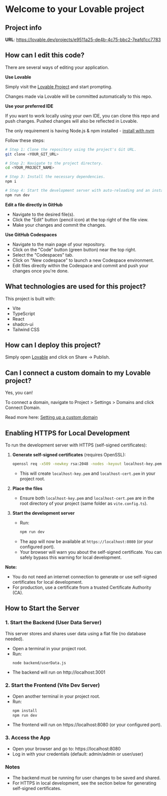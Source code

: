 # Welcome to your Lovable project

## Project info

**URL**: https://lovable.dev/projects/e9511a25-de4b-4c75-bbc2-7eafd1cc7783

## How can I edit this code?

There are several ways of editing your application.

**Use Lovable**

Simply visit the [Lovable Project](https://lovable.dev/projects/e9511a25-de4b-4c75-bbc2-7eafd1cc7783) and start prompting.

Changes made via Lovable will be committed automatically to this repo.

**Use your preferred IDE**

If you want to work locally using your own IDE, you can clone this repo and push changes. Pushed changes will also be reflected in Lovable.

The only requirement is having Node.js & npm installed - [install with nvm](https://github.com/nvm-sh/nvm#installing-and-updating)

Follow these steps:

```sh
# Step 1: Clone the repository using the project's Git URL.
git clone <YOUR_GIT_URL>

# Step 2: Navigate to the project directory.
cd <YOUR_PROJECT_NAME>

# Step 3: Install the necessary dependencies.
npm i

# Step 4: Start the development server with auto-reloading and an instant preview.
npm run dev
```

**Edit a file directly in GitHub**

- Navigate to the desired file(s).
- Click the "Edit" button (pencil icon) at the top right of the file view.
- Make your changes and commit the changes.

**Use GitHub Codespaces**

- Navigate to the main page of your repository.
- Click on the "Code" button (green button) near the top right.
- Select the "Codespaces" tab.
- Click on "New codespace" to launch a new Codespace environment.
- Edit files directly within the Codespace and commit and push your changes once you're done.

## What technologies are used for this project?

This project is built with:

- Vite
- TypeScript
- React
- shadcn-ui
- Tailwind CSS

## How can I deploy this project?

Simply open [Lovable](https://lovable.dev/projects/e9511a25-de4b-4c75-bbc2-7eafd1cc7783) and click on Share -> Publish.

## Can I connect a custom domain to my Lovable project?

Yes, you can!

To connect a domain, navigate to Project > Settings > Domains and click Connect Domain.

Read more here: [Setting up a custom domain](https://docs.lovable.dev/tips-tricks/custom-domain#step-by-step-guide)

## Enabling HTTPS for Local Development

To run the development server with HTTPS (self-signed certificates):

1. **Generate self-signed certificates** (requires OpenSSL):

   ```sh
   openssl req -x509 -newkey rsa:2048 -nodes -keyout localhost-key.pem -out localhost-cert.pem -days 365 -subj "/CN=localhost"
   ```
   - This will create `localhost-key.pem` and `localhost-cert.pem` in your project root.

2. **Place the files**
   - Ensure both `localhost-key.pem` and `localhost-cert.pem` are in the root directory of your project (same folder as `vite.config.ts`).

3. **Start the development server**
   - Run:
     ```sh
     npm run dev
     ```
   - The app will now be available at `https://localhost:8080` (or your configured port).
   - Your browser will warn you about the self-signed certificate. You can safely bypass this warning for local development.

**Note:**
- You do not need an internet connection to generate or use self-signed certificates for local development.
- For production, use a certificate from a trusted Certificate Authority (CA).

## How to Start the Server

### 1. Start the Backend (User Data Server)

This server stores and shares user data using a flat file (no database needed).

- Open a terminal in your project root.
- Run:
  ```sh
  node backend/userData.js
  ```
- The backend will run on http://localhost:3001

### 2. Start the Frontend (Vite Dev Server)

- Open another terminal in your project root.
- Run:
  ```sh
  npm install
  npm run dev
  ```
- The frontend will run on https://localhost:8080 (or your configured port).

### 3. Access the App

- Open your browser and go to: https://localhost:8080
- Log in with your credentials (default: admin/admin or user/user)

### Notes
- The backend must be running for user changes to be saved and shared.
- For HTTPS in local development, see the section below for generating self-signed certificates.
